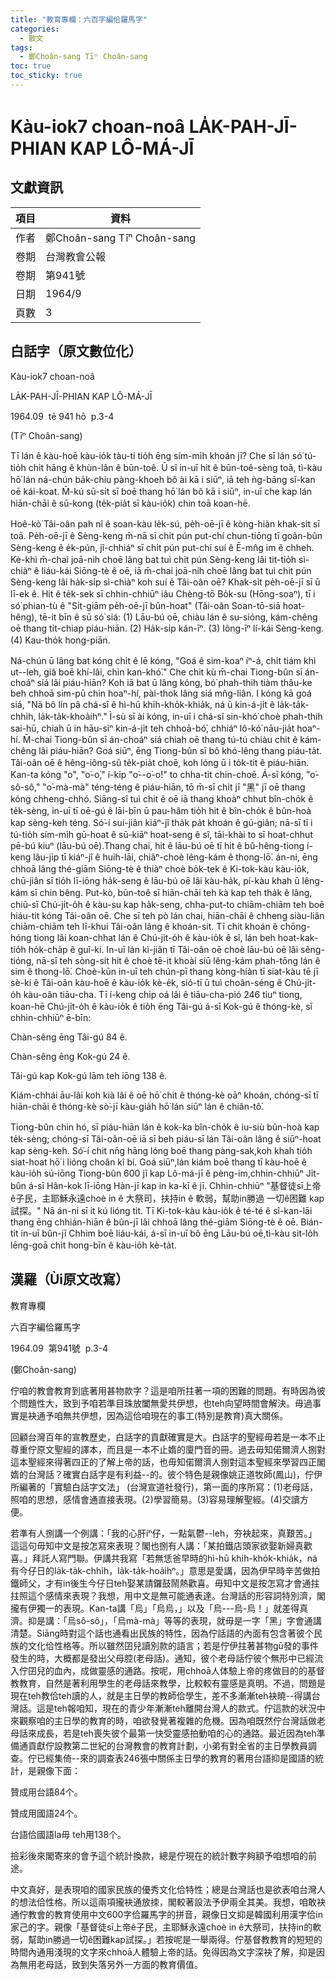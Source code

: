 ```yaml
---
title: "教育專欄：六百字編佮羅馬字"
categories:
  - 散文
tags:
  - 鄭Choân-sang Tīⁿ Choân-sang
toc: true
toc_sticky: true
---
```


# Kàu-iok7 choan-noâ LA̍K-PAH-JĪ-PHIAN KAP LÔ-MÁ-JĪ

## 文獻資訊

| 項目 | 資料 |
|---|---|
| 作者 | 鄭Choân-sang Tīⁿ Choân-sang |
| 卷期 | 台灣教會公報 |
| 卷期 | 第941號 |
| 日期 | 1964/9 |
| 頁數 | 3 |

## 白話字（原文數位化）

Kàu-iok7 choan-noâ

LA̍K-PAH-JĪ-PHIAN KAP LÔ-MÁ-JĪ

1964.09  tē 941 hō  p.3-4

(Tīⁿ Choân-sang)

Tī lán ê kàu-hoē kàu-io̍k tàu-tí tio̍h ēng sím-mi̍h khoán jī? Che sī lán só͘ tú-tio̍h chi̍t hāng ê khùn-lân ê būn-toê. Ū sî in-uī hit ê būn-toê-sèng toā, tì-kàu hō͘ lán ná-chún ba̍k-chiu pàng-khoeh bô ài kā i siūⁿ, iā teh ǹg-bāng sî-kan oē kái-koat. M̄-kú sū-si̍t sī boē thang hō͘ lán bô kā i siūⁿ, in-uī che kap lán hiān-chāi ê sū-kong (te̍k-pia̍t sī kàu-io̍k) chin toā koan-hē.

Hoê-kò͘ Tâi-oân pah nî ê soan-kàu le̍k-sú, pe̍h-oē-jī ê kòng-hiàn khak-si̍t sī toā. Pe̍h-oē-jī ê Sèng-keng m̄-nā sī chi̍t pún put-chí chun-tiōng tī goân-bûn Sèng-keng ê e̍k-pún, jî-chhiáⁿ sī chi̍t pún put-chí suí ê Ē-mn̂g im ê chheh. Kè-khì m̄-chai joā-nih choē lâng bat tuì chit pún Sèng-keng lâi tit-tio̍h sì-chiàⁿ ê liáu-kái Siōng-tè ê oē, iā m̄-chai joā-nih choē lâng bat tuì chit pún Sèng-keng lâi ha̍k-si̍p sì-chiàⁿ koh suí ê Tâi-oân oē? Khak-si̍t pe̍h-oē-jī sī ū lī-ek ê. Hit ê te̍k-sek sī chhin-chhiūⁿ iâu Chèng-tō Bo̍k-su (Hōng-soaⁿ), tī i só͘ phian-tù ê "Si̍t-giām pe̍h-oē-jī bûn-hoat" (Tâi-oân Soan-tō-siā hoat-hêng), tē-it bīn ê sū só͘ siá: (1) Lāu-bú oē, chiàu lán ê su-sióng, kám-chêng oē thang ti̍t-chiap piáu-hiān. (2) Ha̍k-si̍p kán-īⁿ. (3) Iông-īⁿ lí-kái Sèng-keng. (4) Kau-tho̍k hong-piān.

Ná-chún ū lâng bat kóng chi̍t ê lē kóng, "Goá ê sim-koaⁿ íⁿ-á, chi̍t tiám khì ut--leh, giâ boē khí-lâi, chin kan-khó͘." Che chit kù m̄-chai Tiong-bûn sī án-choáⁿ siá lâi piáu-hiān? Koh iā bat ū lâng kóng, bó͘ phah-thih tiàm thâu-ke beh chhoā sim-pū chin hoaⁿ-hí, pài-thok lâng siá mn̂g-liân. I kóng kā goá siá, "Nā bô lín pâ chá-sî ê hì-hū khi̍h-kho̍k-khia̍k, ná ū kin-á-ji̍t ê la̍k-ta̍k-chhi̍h, la̍k-ta̍k-khoa̍ihⁿ." Ì-sù sī ài kóng, in-uī i chá-sî sin-khó͘ choè phah-thih sai-hū, chiah ū in hāu-siⁿ kin-á-ji̍t teh chhoā-bó͘, chhiáⁿ lô-kó͘ nāu-jia̍t hoaⁿ-hí. M̄-chai Tiong-bûn sī án-choáⁿ siá chiah oē thang tú-tú chiàu chit ê kám-chêng lâi piáu-hiān? Goá siūⁿ, ēng Tiong-bûn sī bô khó-lêng thang piáu-ta̍t. Tâi-oân oē ê hêng-iông-sû te̍k-pia̍t choē, koh lóng ū i to̍k-tit ê piáu-hiān. Kan-ta kóng "o͘", "o͘-o͘," í-ki̍p "o͘--o͘-o͘!" to chha-tit chin-choē. Á-sī kóng, "o͘-sô-sô," "o͘-mà-mà" téng-téng ê piáu-hiān, tō m̄-sī chi̍t jī "黑" jī oē thang kóng chheng-chhó. Siāng-sî tuì chit ê oē iā thang khoàⁿ chhut bîn-cho̍k ê te̍k-sèng, in-uī tī oē-gú ê lāi-bīn ū pau-hâm tio̍h hit ê bîn-cho̍k ê bûn-hoà kap sèng-keh téng. Só͘-í sui-jiân kiáⁿ-jî tha̍k pa̍t khoán ê gú-giân; nā-sī tī i tú-tio̍h sím-mi̍h gū-hoat ê sū-kiāⁿ hoat-seng ê sî, tāi-khài to sī hoat-chhut pē-bú kiuⁿ (lāu-bú oē).Thang chai, hit ê lāu-bú oē tī hit ê bû-hêng-tiong í-keng lâu-ji̍p tī kiáⁿ-jî ê huih-lāi, chiâⁿ-choè lêng-kám ê thong-lō͘. án-ni, ēng chhoā lâng thé-giām Siōng-tè ê thiàⁿ choè bo̍k-tek ê Ki-tok-kàu kàu-io̍k, chū-jiân sī tio̍h lī-iōng ha̍k-seng ê lāu-bú oē lâi kàu-ha̍k, pí-kàu khah ū lêng-kám sī chin bêng. Put-kò, būn-toê sī hiān-chāi teh kà kap teh tha̍k ê lâng, chiū-sī Chú-ji̍t-o̍h ê kàu-su kap ha̍k-seng, chha-put-to chiām-chiām teh boē hiáu-tit kóng Tâi-oân oē. Che sī teh pò lán chai, hiān-chāi ê chheng siàu-liân chiām-chiām teh lī-khui Tâi-oân lâng ê khoán-sit. Tī chit khoán ê chōng-hóng tiong lâi koan-chhat lán ê Chú-ji̍t-o̍h ê kàu-io̍k ê sî, lán beh hoat-kak-tio̍h ho̍k-cha̍p ê guî-ki. In-uī lán kì-jiân tī Tâi-oân oē choè lāu-bú oē lâi sêng-tióng, nā-sī teh sòng-sit hit ê choè tē-it khoài siū lêng-kám phah-tōng lán ê sim ê thong-lō͘. Choè-kūn in-uī teh chún-pī thang kòng-hiàn tī siat-kàu tē jī sè-kí ê Tâi-oân kàu-hoē ê kàu-io̍k kè-e̍k, sió-tī ū tuì choân-séng ê Chú-ji̍t-o̍h kàu-oân tiāu-cha. Tī í-keng chi̍p oá lâi ê tiāu-cha-pió 246 tiuⁿ tiong, koan-hē Chú-ji̍t-o̍h ê kàu-io̍k ê tio̍h ēng Tâi-gú á-sī Kok-gú ê thóng-kè, sī chhin-chhiūⁿ ē-bīn:

Chàn-sêng ēng Tâi-gú 84 ê.

Chàn-sêng ēng Kok-gú 24 ê.

Tâi-gú kap Kok-gú lām teh iōng 138 ê.

Kiám-chhái āu-lâi koh kià lâi ê oē hō͘ chit ê thóng-kè oāⁿ khoán, chóng-sī tī hiān-chāi ê thóng-kè sò͘-jī kàu-gia̍h hō͘ lán siūⁿ lán ê chiân-tô͘.

Tiong-bûn chin hó, sī piáu-hiān lán ê kok-ka bîn-cho̍k ê iu-siù bûn-hoà kap te̍k-sèng; chóng-sī Tâi-oân-oē iā sī beh piáu-sī lán Tâi-oân lâng ê siūⁿ-hoat kap sèng-keh. Só͘-í chit nn̄g hāng lóng boē thang pàng-sak,koh khah tio̍h siat-hoat hō͘ i lióng choân kî bí. Goá siūⁿ,lán kiám boē thang tī kàu-hoē ê kàu-io̍h sú-iōng Tiong-bûn 600 jī kap Lô-má-jī ê pèng-im,chhin-chhiūⁿ Ji̍t-bûn á-sī Hân-kok lī-iōng Hàn-jī kap in ka-kī ê jī. Chhin-chhiūⁿ "基督徒sī上帝ê子民，主耶穌永遠choè in ê 大祭司，扶持in ê 軟弱，幫助in勝過 一切ê困難 kap試探。" Nā án-ni sī it kú lióng tit. Tī Ki-tok-kàu kàu-io̍k ê té-té ê sî-kan-lāi thang ēng chhián-hiān ê bûn-jī lâi chhoā lâng thé-giām Siōng-tè ê oē. Bián-tit in-uī bûn-jī Chhim boē liáu-kái, á-sī in-uī bô ēng Lāu-bú oē,tì-kàu sit-lo̍h lēng-goā chi̍t hong-bīn ê kàu-io̍h kè-ta̍t.

## 漢羅（Ùi原文改寫）

教育專欄

六百字編佮羅馬字

1964.09  第941號  p.3-4

(鄭Choân-sang)

佇咱的教會教育到底著用甚物款字？這是咱所拄著一項的困難的問題。有時因為彼个問題性大，致到予咱若準目珠放闔無愛共伊想，也teh向望時間會解決。毋過事實是袂通予咱無共伊想，因為這佮咱現在的事工(特別是教育)真大關係。

回顧台灣百年的宣教歷史，白話字的貢獻確實是大。白話字的聖經毋若是一本不止尊重佇原文聖經的譯本，而且是一本不止媠的廈門音的冊。過去毋知偌爾濟人捌對這本聖經來得著四正的了解上帝的話，也毋知偌爾濟人捌對這本聖經來學習四正閣媠的台灣話？確實白話字是有利益--的。彼个特色是親像姚正道牧師(鳳山)，佇伊所編著的「實驗白話字文法」 (台灣宣道社發行)，第一面的序所寫：(1)老母話，照咱的思想，感情會通直接表現。(2)學習簡易。(3)容易理解聖經。(4)交讀方便。

若準有人捌講一个例講：「我的心肝íⁿ仔，一點氣鬱--leh，夯袂起來，真艱苦。」這這句毋知中文是按怎寫來表現？閣也捌有人講：「某拍鐵店頭家欲娶新婦真歡喜。」拜託人寫門聯。伊講共我寫「若無恁爸早時的hì-hū khi̍h-kho̍k-khia̍k，ná有今仔日的la̍k-ta̍k-chhi̍h，la̍k-ta̍k-hoa̍ihⁿ。」意思是愛講，因為伊早時辛苦做拍鐵師父，才有in後生今仔日teh娶某請鑼鼓鬧熱歡喜。毋知中文是按怎寫才會通拄拄照這个感情來表現？我想，用中文是無可能通表達。台灣話的形容詞特別濟，閣攏有伊獨一的表現。Kan-ta講「烏」「烏烏，」以及「烏---烏-烏！」就差得真濟。抑是講：「烏sô-sô」，「烏mà-mà」等等的表現，就毋是一字「黑」字會通講清楚。Siāng時對這个話也通看出民族的特性，因為佇話語的內面有包含著彼个民族的文化佮性格等。所以雖然囝兒讀別款的語言；若是佇伊拄著甚物gū發的事件發生的時，大概都是發出父母腔(老母話)。通知，彼个老母話佇彼个無形中已經流入佇囝兒的血內，成做靈感的通路。按呢，用chhoā人体驗上帝的疼做目的的基督教教育，自然是著利用學生的老母話來教學，比較較有靈感是真明。不過，問題是現在teh教佮teh讀的人，就是主日學的教師佮學生，差不多漸漸teh袂曉--得講台灣話。這是teh報咱知，現在的青少年漸漸teh離開台灣人的款式。佇這款的狀況中來觀察咱的主日學的教育的時，咱欲發覺著複雜的危機。因為咱既然佇台灣話做老母話來成長，若是teh喪失彼个最第一快受靈感拍動咱的心的通路。最近因為teh準備通貢獻佇設教第二世紀的台灣教會的教育計劃，小弟有對全省的主日學教員調查。佇已經集倚--來的調查表246張中關係主日學的教育的著用台語抑是國語的統計，是親像下面：

贊成用台語84个。

贊成用國語24个。

台語佮國語la毋 teh用138个。

撿彩後來閣寄來的會予這个統計換款，總是佇現在的統計數字夠額予咱想咱的前途。

中文真好，是表現咱的國家民族的優秀文化佮特性；總是台灣話也是欲表咱台灣人的想法佮性格。所以這兩項攏袂通放拺，閣較著設法予伊兩全其美。我想，咱敢袂通佇教會的教育使用中文600字佮羅馬字的拼音，親像日文抑是韓國利用漢字佮in家己的字。親像「基督徒sī上帝ê子民，主耶穌永遠choè in ê大祭司，扶持in的軟弱，幫助in勝過一切ê困難kap試探。」若按呢是一舉兩得。佇基督教教育的短短的時間內通用淺現的文字來chhoā人體驗上帝的話。免得因為文字深袂了解，抑是因為無用老母話，致到失落另外一方面的教育價值。
